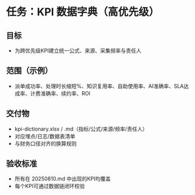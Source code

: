 # 任务：KPI 数据字典（高优先级）

## 目标
- 为跨优先级KPI建立统一公式、来源、采集频率与责任人

## 范围（示例）
- 派单成功率、处理时长缩短%、知识复用率、自助使用率、AI准确率、SLA达成率、计费准确率、续约率、ROI

## 交付物
- kpi-dictionary.xlsx / .md（指标/公式/来源/频率/责任人）
- 对应埋点/日志/数据表清单
- 与财务口径对齐的换算规则

## 验收标准
- 所有在 20250810.md 中出现的KPI均覆盖
- 每个KPI可通过数据链闭环校验